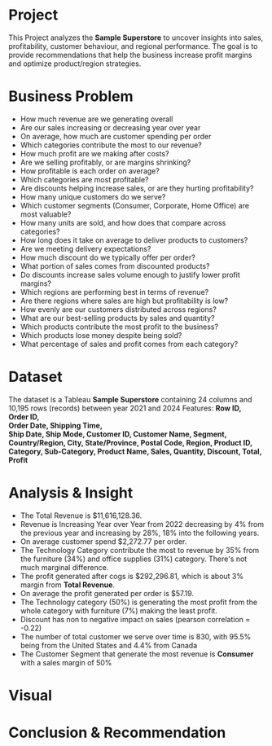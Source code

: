 # Project
This Project analyzes the **Sample Superstore** to uncover insights into sales, profitability, customer behaviour, and regional performance. The goal is to provide recommendations that help the business increase profit margins and optimize product/region strategies.

# Business Problem

- How much revenue are we generating overall
- Are our sales increasing or decreasing year over year
- On average, how much are customer spending per order
- Which categories contribute the most to our revenue?
- How much profit are we making after costs?
- Are we selling profitably, or are margins shrinking?
- How profitable is each order on average?
- Which categories are most profitable?
- Are discounts helping increase sales, or are they hurting profitability?
-  How many unique customers do we serve?
-  Which customer segments (Consumer, Corporate, Home Office) are most valuable?
-  How many units are sold, and how does that compare across categories?
-  How long does it take on average to deliver products to customers?
-  Are we meeting delivery expectations?
-  How much discount do we typically offer per order?
-  What portion of sales comes from discounted products?
-  Do discounts increase sales volume enough to justify lower profit margins?
-  Which regions are performing best in terms of revenue?
-  Are there regions where sales are high but profitability is low?
-  How evenly are our customers distributed across regions?
-  What are our best-selling products by sales and quantity?
-  Which products contribute the most profit to the business?
-  Which products lose money despite being sold?
-  What percentage of sales and profit comes from each category?

# Dataset
The dataset is a Tableau **Sample Superstore** containing 24 columns and 10,195 rows (records) between year 2021 and 2024
Features:
**Row ID,	
Order ID,	
Order Date,
Shipping Time,	
Ship Date,
Ship Mode,
Customer ID,
Customer Name,
Segment,
Country/Region,
City,
State/Province,
Postal Code,
Region,
Product ID,
Category,
Sub-Category,
Product Name,
Sales,
Quantity,
Discount, Total, Profit**

# Analysis & Insight
- The Total Revenue is $11,616,128.36.
- Revenue is Increasing Year over Year from 2022 decreasing by 4% from the previous year and increasing by 28%, 18% into the following years.
-  On average customer spend $2,272.77 per order.
-  The Technology Category contribute the most to revenue by 35% from the furniture (34%) and office supplies (31%) category. There's not much marginal difference.
-  The profit generated after cogs is $292,296.81, which is about 3% margin from **Total Revenue**.
-  On average the profit generated per order is $57.19.
-  The Technology category (50%) is generating the most profit from the whole category with furniture (7%) making the least profit.
-  Discount has non to negative impact on sales (pearson correlation = -0.22)
-  The number of total customer we serve over time is 830, with 95.5% being from the United States and 4.4% from Canada
-  The Customer Segment that generate the most revenue is **Consumer** with a sales margin of 50%

# Visual

# Conclusion & Recommendation
